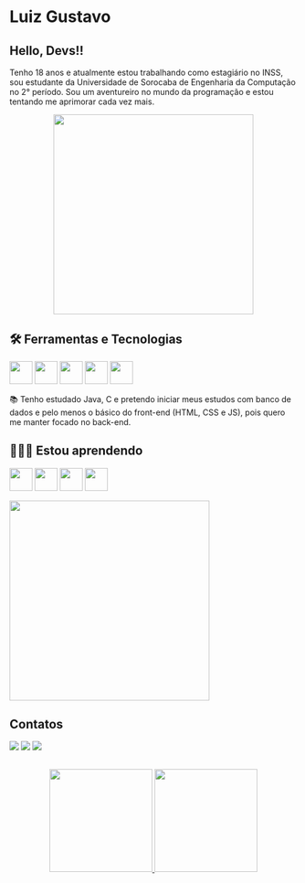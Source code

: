 # Luiz Gustavo
## Hello, Devs!!  
Tenho 18 anos e atualmente estou trabalhando como estagiário no INSS, sou estudante da Universidade de Sorocaba de Engenharia da Computação no 2° período. Sou um aventureiro no mundo da programação e estou tentando me aprimorar cada vez mais.

<p align="center">
  <img src="https://super.abril.com.br/wp-content/uploads/2016/09/super_imggato_digitando_0.gif" width="350">
</p>

## 🛠️ Ferramentas e Tecnologias

<img src="https://cdn.jsdelivr.net/gh/devicons/devicon/icons/c/c-original.svg" width="40" height="40"/>  <img src="https://cdn.jsdelivr.net/gh/devicons/devicon/icons/java/java-original-wordmark.svg" width="40" height="40"/> <img src="https://cdn.jsdelivr.net/gh/devicons/devicon/icons/git/git-original.svg" width="40" height="40"/> <img src="https://cdn.jsdelivr.net/gh/devicons/devicon/icons/github/github-original.svg" width="40" height="40"/> <img src="https://cdn.jsdelivr.net/gh/devicons/devicon/icons/vscode/vscode-original.svg" width="40" height="40"/>

📚 Tenho estudado Java, C e pretendo iniciar meus estudos com banco de dados e pelo menos o básico do front-end (HTML, CSS e JS), pois quero me manter focado no back-end.

## 👨🏻‍💻 Estou aprendendo

<img src="https://cdn.jsdelivr.net/gh/devicons/devicon/icons/java/java-original-wordmark.svg" width="40" height="40"/> <img src="https://cdn.jsdelivr.net/gh/devicons/devicon/icons/mysql/mysql-original-wordmark.svg" width="40" height="40"/> <img src="https://cdn.jsdelivr.net/gh/devicons/devicon/icons/html5/html5-original.svg" width="40" height="40"/> <img src="https://cdn.jsdelivr.net/gh/devicons/devicon/icons/css3/css3-original.svg" width="40" height="40"/>

<p align="left">
  <img src="https://www.alura.com.br/artigos/assets/como-criar-um-readme-para-seu-perfil-github/imagem6.gif" width="350">
</p>

## Contatos

<div>
<a href="https://www.linkedin.com/in/luiz-gustavo-santos-vieira-b78031260/" target="_blank"><img src="https://img.shields.io/badge/-LinkedIn-%230077B5?style=for-the-badge&logo=linkedin&logoColor=white" target="_blank"></a>
<a href="https://www.instagram.com/luizsv11/" target="_blank"><img src="https://img.shields.io/badge/-Instagram-%23E4405F?style=for-the-badge&logo=instagram&logoColor=white" target="_blank"></a> 
<a href = "mailto:luiz.vieira11@outlook.com"><img src="https://img.shields.io/badge/Microsoft_Outlook-0078D4?style=for-the-badge&logo=microsoft-outlook&logoColor=white" target="_blank"></a> 
</div>

##

<div align="center">
<a href="https://github.com/LuizVieira11">
<img height="180em" src="https://github-readme-stats.vercel.app/api?username=LuizVieira11&show_icons=true&theme=dracula&include_all_commits=true&count_private=true"/>
<img height="180em" src="https://github-readme-stats.vercel.app/api/top-langs/?username=LuizVieira11&layout=compact&langs_count=7&theme=dracula"/>
</div>
